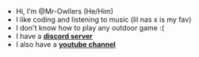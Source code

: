 - Hi, I’m @Mr-Owllers (He/Him)
- I like coding and listening to music (lil nas x is my fav)
- I don't know how to play any outdoor game :(
- I have a [**discord server**](https://discord.gg/KNa7xAZ2xH)
- I also have a [**youtube channel**](https://www.youtube.com/channel/UCxwmzTRETfLimI012CJoGnA)

<!---
Mr-Owllers/Mr-Owllers is a ✨ special ✨ repository because its `README.md` (this file) appears on your GitHub profile.
You can click the Preview link to take a look at your changes.
--->
